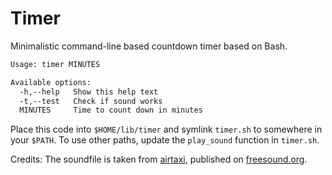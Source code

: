 # Timer

Minimalistic command-line based countdown timer based on Bash.

```txt
Usage: timer MINUTES

Available options:
  -h,--help   Show this help text
  -t,--test   Check if sound works
  MINUTES     Time to count down in minutes
```

Place this code into `$HOME/lib/timer` and symlink `timer.sh` to somewhere in your `$PATH`. To use other paths, update the `play_sound` function in `timer.sh`.

Credits: The soundfile is taken from [airtaxi](https://freesound.org/people/airtaxi/sounds/76886/), published on [freesound.org](https://freesound.org).
